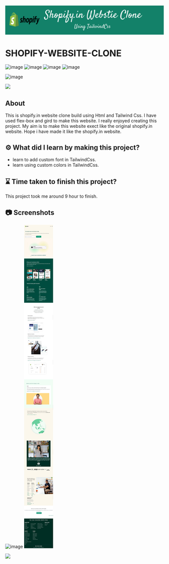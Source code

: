 ![image](./screenshot/banner.png)

# SHOPIFY-WEBSITE-CLONE

![image](https://img.shields.io/badge/iNeuron-Full--Stack%20JavaScript%20Web%20Development%20Course-blue)
![image](https://img.shields.io/badge/Hitesh%20Choudhry-LOC-brightgreen)
![image](https://img.shields.io/badge/HTML-CSS-orange)
![image](https://img.shields.io/badge/Project-PAYTM-blue)

![image](https://img.shields.io/badge/BHASKAR-SAHU-blue)

[<img src= "https://img.shields.io/badge/projcet live link-10b?style=for-the-badge&logo=&logoColor=white" />](https://fsjs-ineuron-shopify-website-clone.netlify.app/)

## About

This is shopify.in website clone build using Html and Tailwind Css. I have used flex-box and gird to make this website. I really enjoyed creating this project. My aim is to make this website exect like the original shopify.in website. Hope i have made it like the shopify.in website.

## ⚙️ What did I learn by making this project?

-   learn to add custom font in TailwindCss.
-   learn using custom colors in TailwindCss.

## ⌛ Time taken to finish this project?

This project took me around 9 hour to finish.

## 📷 Screenshots

![image](./screenshot/screenshot.png)
![image](./screenshot/screenshot-2.png)

[<img src= "https://img.shields.io/badge/PROJCET LINK-1DA55F?style=for-the-badge&logo=&logoColor=white" />](https://fsjs-ineuron-shopify-website-clone.netlify.app/)
